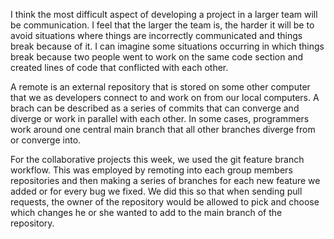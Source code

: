 I think the most difficult aspect of developing a project in a larger team will be communication. I feel that the larger the team is, the harder it will be to avoid situations where things are incorrectly communicated and things break because of it. I can imagine some situations occurring in which things break because two people went to work on the same code section and created lines of code that conflicted with each other. 

A remote is an external repository that is stored on some other computer that we as developers connect to and work on from our local computers. A brach can be described as  a series of commits that can converge and diverge or work in parallel with each other. In some cases, programmers work around one central main branch that all other branches diverge from or converge into. 

For the collaborative projects this week, we used the git feature branch workflow. This was employed by remoting into each group members repositories and then making a series of branches for each new feature we added or for every bug we fixed. We did this so that when sending pull requests, the owner of the repository would be allowed to pick and choose which changes he or she wanted to add to the main branch of the repository.